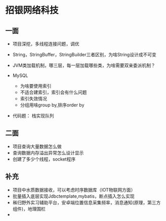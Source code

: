 # 招银网络科技

## 一面
* 项目深挖，多线程连接问题，调优
* String，StringBuffer，StringBuilder三者区别，为啥String设计成不可变
* JVM类加载机制，哪三层，每一层加载哪些类，为啥需要双亲委派机制？
* MySQL
  * 为啥要使用索引
  * 不适合建索引，索引会有什么问题
  * 索引失效情况
  * 分组用啥group by,排序order by

* 代码题：
  栈实现队列

## 二面
* 项目查询大量数据怎么做
* 查询数据内存溢出异常怎么设计显示
* 创建了多少个线程，socket程序

## 补充
* 项目中水质数据接收，可以考虑时序数据库（IOT物联网方面）
* 批量插入底层实现Jdbctemplate,mybatis，断点插入怎么实现
* 秭归野外实习辅助平台，安卓端位置信息采集频率，消息通知(原理，第三方组件)，地理围栏
* 